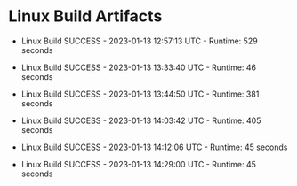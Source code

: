 # Linux Build Artifacts

* Linux Build SUCCESS - 2023-01-13 12:57:13 UTC - Runtime: 529 seconds

* Linux Build SUCCESS - 2023-01-13 13:33:40 UTC - Runtime: 46 seconds

* Linux Build SUCCESS - 2023-01-13 13:44:50 UTC - Runtime: 381 seconds

* Linux Build SUCCESS - 2023-01-13 14:03:42 UTC - Runtime: 405 seconds

* Linux Build SUCCESS - 2023-01-13 14:12:06 UTC - Runtime: 45 seconds

* Linux Build SUCCESS - 2023-01-13 14:29:00 UTC - Runtime: 45 seconds

